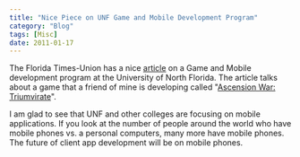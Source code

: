 ```yaml
---
title: "Nice Piece on UNF Game and Mobile Development Program"
category: "Blog"
tags: [Misc]
date: 2011-01-17
---
```



The Florida Times-Union has a nice [article](http://jacksonville.com/news/metro/2010-05-09/story/unf-creates-gaming-and-mobile-app-program-meet-booming-student-demand) on a Game and Mobile development program at the University of North Florida. The article talks about a game that a friend of mine is developing called "[Ascension War: Triumvirate](http://www.google.com/url?sa=t&source=web&ct=res&cd=2&ved=0CBwQFjAB&url=http%3A%2F%2Fwww.ascensionwar.com%2F2010%2F02%2Fwelcome-to-the-official-ascension-war-triumvirate-website%2F&ei=CSHoS6GTO47glQeeh_3wAw&usg=AFQjCNF26Q6VsDdhWuxDeU3qIS3tttjQcQ&sig2=5vZFZNZBlCWOr4mWa6mM2A)".

I am glad to see that UNF and other colleges are focusing on mobile applications. If you look at the number of people around the world who have mobile phones vs. a personal computers, many more have mobile phones. The future of client app development will be on mobile phones.